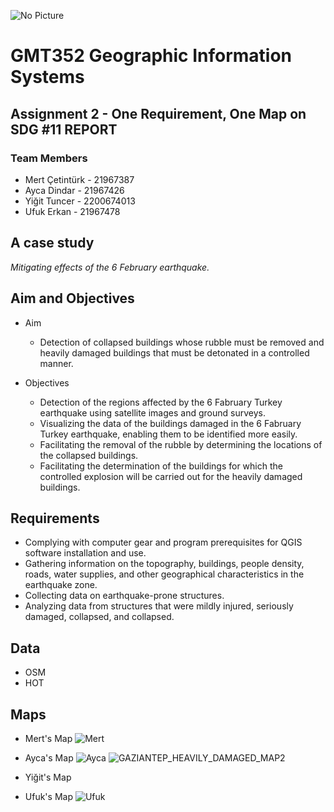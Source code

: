 ![No Picture](https://user-images.githubusercontent.com/120742302/228538613-fe90ac95-443e-4efc-be87-84007dc29b19.png)

# **GMT352 Geographic Information Systems**

## **Assignment 2 - One Requirement, One Map on SDG #11 REPORT**

### **Team Members**
- Mert Çetintürk - 21967387
- Ayca Dindar - 21967426
- Yiğit Tuncer - 2200674013
- Ufuk Erkan - 21967478

## **A case study** 
*Mitigating effects of the 6 February earthquake.*

## **Aim and Objectives**
- Aim
  * Detection of collapsed buildings whose rubble must be removed and heavily damaged buildings that must be detonated in a controlled manner.
  
- Objectives
  * Detection of the regions affected by the 6 Fabruary Turkey earthquake using satellite images and ground surveys.
  * Visualizing the data of the buildings damaged in the 6 Fabruary Turkey earthquake, enabling them to be identified more easily.
  * Facilitating the removal of the rubble by determining the locations of the collapsed buildings.
  * Facilitating the determination of the buildings for which the controlled explosion will be carried out for the heavily damaged buildings.

## **Requirements**
- Complying with computer gear and program prerequisites for QGIS software installation and use.
- Gathering information on the topography, buildings, people density, roads, water supplies, and other geographical characteristics in the earthquake zone.
- Collecting data on earthquake-prone structures.
- Analyzing data from structures that were mildly injured, seriously damaged, collapsed, and collapsed.

## **Data**
- OSM
- HOT

## **Maps**
- Mert's Map
![Mert](Gaziantep-Konak_Building_Conditions_Map.png)
- Ayca's Map
![Ayca](HEAVILY_DAMAGED_BUILDINGS.png)
![GAZIANTEP_HEAVILY_DAMAGED_MAP2](https://user-images.githubusercontent.com/119815041/230794878-c8d3f2ab-beff-40f3-9beb-85268929ea23.png)


- Yiğit's Map

- Ufuk's Map
![Ufuk](ufuckSON.png)
